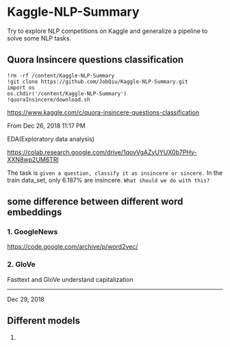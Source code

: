 # Kaggle-NLP-Summary

Try to explore NLP competitions on Kaggle and generalize a pipeline to solve some NLP tasks.


## Quora Insincere questions classification

```
!rm -rf /content/Kaggle-NLP-Summary
!git clone https://github.com/JobQiu/Kaggle-NLP-Summary.git
import os
os.chdir('/content/Kaggle-NLP-Summary')
!quoraInsincere/download.sh
```

https://www.kaggle.com/c/quora-insincere-questions-classification

From Dec 26, 2018 11:17 PM

EDA(Exploratory data analysis)

https://colab.research.google.com/drive/1qoyVgAZyUYUX0b7PHy-XXN8wp2UM6TRl

The task is `given a question, classify it as insincere or sincere.`
In the train data_set, only 6.187% are insincere. `What should we do with this?`

## some difference between different word embeddings

### 1. GoogleNews

https://code.google.com/archive/p/word2vec/

### 2. GloVe

Fasttext and GloVe understand capitalization

---


Dec 29, 2018

## Different models

1.
